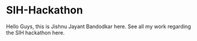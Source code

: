 # SIH-Hackathon
Hello Guys, this is Jishnu Jayant Bandodkar here.
See all my work regarding the SIH hackathon here.
